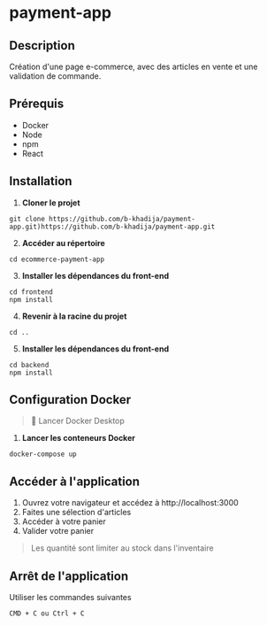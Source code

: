 # payment-app

## Description 
Création d'une page e-commerce, avec des articles en vente et une validation de commande.

## Prérequis
- Docker
- Node
- npm
- React

## Installation
1. **Cloner le projet**
  ```
  git clone https://github.com/b-khadija/payment-app.git)https://github.com/b-khadija/payment-app.git
  ```
2. **Accéder au répertoire**
  ```
  cd ecommerce-payment-app
  ```
3. **Installer les dépendances du front-end**
  ```
  cd frontend
  npm install
  ```
4. **Revenir à la racine du projet**
  ```
  cd ..
  ```
5. **Installer les dépendances du front-end**
  ```
  cd backend
  npm install
  ```

## Configuration Docker

> 🚨 Lancer Docker Desktop

1. **Lancer les conteneurs Docker**
  ```
  docker-compose up
  ```
## Accéder à l'application

1. Ouvrez votre navigateur et accédez à http://localhost:3000
2. Faites une sélection d'articles
3. Accéder à votre panier
4. Valider votre panier 
> Les quantité sont limiter au stock dans l'inventaire 

## Arrêt de l'application

Utiliser les commandes suivantes
```
CMD + C ou Ctrl + C
```
